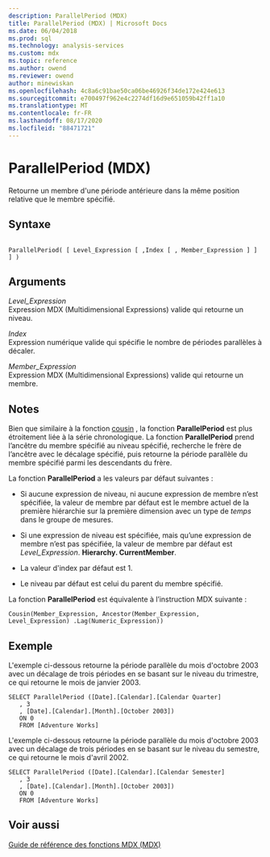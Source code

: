 ```yaml
---
description: ParallelPeriod (MDX)
title: ParallelPeriod (MDX) | Microsoft Docs
ms.date: 06/04/2018
ms.prod: sql
ms.technology: analysis-services
ms.custom: mdx
ms.topic: reference
ms.author: owend
ms.reviewer: owend
author: minewiskan
ms.openlocfilehash: 4c8a6c91bae50ca06be46926f34de172e424e613
ms.sourcegitcommit: e700497f962e4c2274df16d9e651059b42ff1a10
ms.translationtype: MT
ms.contentlocale: fr-FR
ms.lasthandoff: 08/17/2020
ms.locfileid: "88471721"
---
```

# <a name="parallelperiod-mdx"></a>ParallelPeriod (MDX)


  Retourne un membre d'une période antérieure dans la même position relative que le membre spécifié.  
  
## <a name="syntax"></a>Syntaxe  
  
```  
  
ParallelPeriod( [ Level_Expression [ ,Index [ , Member_Expression ] ] ] )  
```  
  
## <a name="arguments"></a>Arguments  
 *Level_Expression*  
 Expression MDX (Multidimensional Expressions) valide qui retourne un niveau.  
  
 *Index*  
 Expression numérique valide qui spécifie le nombre de périodes parallèles à décaler.  
  
 *Member_Expression*  
 Expression MDX (Multidimensional Expressions) valide qui retourne un membre.  
  
## <a name="remarks"></a>Notes  
 Bien que similaire à la fonction [cousin](../mdx/cousin-mdx.md) , la fonction **ParallelPeriod** est plus étroitement liée à la série chronologique. La fonction **ParallelPeriod** prend l’ancêtre du membre spécifié au niveau spécifié, recherche le frère de l’ancêtre avec le décalage spécifié, puis retourne la période parallèle du membre spécifié parmi les descendants du frère.  
  
 La fonction **ParallelPeriod** a les valeurs par défaut suivantes :  
  
-   Si aucune expression de niveau, ni aucune expression de membre n’est spécifiée, la valeur de membre par défaut est le membre actuel de la première hiérarchie sur la première dimension avec un type de *temps* dans le groupe de mesures.  
  
-   Si une expression de niveau est spécifiée, mais qu’une expression de membre n’est pas spécifiée, la valeur de membre par défaut est *Level_Expression*. **Hierarchy. CurrentMember**.  
  
-   La valeur d'index par défaut est 1.  
  
-   Le niveau par défaut est celui du parent du membre spécifié.  
  
 La fonction **ParallelPeriod** est équivalente à l’instruction MDX suivante :  
  
 `Cousin(Member_Expression, Ancestor(Member_Expression, Level_Expression) .Lag(Numeric_Expression))`  
  
## <a name="example"></a>Exemple  
 L'exemple ci-dessous retourne la période parallèle du mois d'octobre 2003 avec un décalage de trois périodes en se basant sur le niveau du trimestre, ce qui retourne le mois de janvier 2003.  
  
```  
SELECT ParallelPeriod ([Date].[Calendar].[Calendar Quarter]  
   , 3  
   , [Date].[Calendar].[Month].[October 2003])  
   ON 0  
   FROM [Adventure Works]  
```  
  
 L'exemple ci-dessous retourne la période parallèle du mois d'octobre 2003 avec un décalage de trois périodes en se basant sur le niveau du semestre, ce qui retourne le mois d'avril 2002.  
  
```  
SELECT ParallelPeriod ([Date].[Calendar].[Calendar Semester]  
   , 3  
   , [Date].[Calendar].[Month].[October 2003])  
   ON 0  
   FROM [Adventure Works]  
```  
  
## <a name="see-also"></a>Voir aussi  
 [Guide de référence des fonctions MDX &#40;MDX&#41;](../mdx/mdx-function-reference-mdx.md)  
  
  
